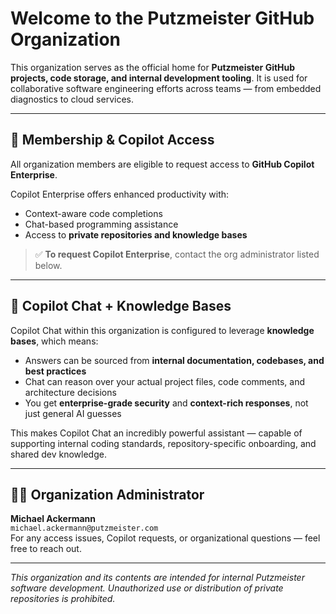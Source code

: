 # Welcome to the Putzmeister GitHub Organization

This organization serves as the official home for **Putzmeister GitHub projects, code storage, and internal development tooling**. It is used for collaborative software engineering efforts across teams — from embedded diagnostics to cloud services.

---

## 👥 Membership & Copilot Access

All organization members are eligible to request access to **GitHub Copilot Enterprise**.

Copilot Enterprise offers enhanced productivity with:

- Context-aware code completions
- Chat-based programming assistance
- Access to **private repositories and knowledge bases**

> ✅ **To request Copilot Enterprise**, contact the org administrator listed below.

---

## 🧠 Copilot Chat + Knowledge Bases

Copilot Chat within this organization is configured to leverage **knowledge bases**, which means:

- Answers can be sourced from **internal documentation, codebases, and best practices**
- Chat can reason over your actual project files, code comments, and architecture decisions
- You get **enterprise-grade security** and **context-rich responses**, not just general AI guesses

This makes Copilot Chat an incredibly powerful assistant — capable of supporting internal coding standards, repository-specific onboarding, and shared dev knowledge.

---

## 🧑‍✈️ Organization Administrator

**Michael Ackermann**  
`michael.ackermann@putzmeister.com`  
For any access issues, Copilot requests, or organizational questions — feel free to reach out.

---

_This organization and its contents are intended for internal Putzmeister software development. Unauthorized use or distribution of private repositories is prohibited._
